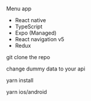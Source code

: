 Menu app 
- React native
- TypeScript 
- Expo (Managed)
- React navigation v5
- Redux

git clone the repo

change dummy data to your api

yarn install

yarn ios/android

